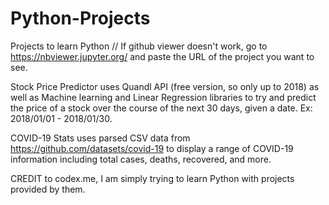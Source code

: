 # Python-Projects
Projects to learn Python  // If github viewer doesn't work, go to https://nbviewer.jupyter.org/ and paste the URL of the project you want to see. 


Stock Price Predictor uses Quandl API (free version, so only up to 2018) as well as Machine learning and Linear Regression libraries to try and predict the price of a stock over the course of the next 30 days, given a date. Ex: 2018/01/01 - 2018/01/30.

COVID-19 Stats uses parsed CSV data from https://github.com/datasets/covid-19 to display a range of COVID-19 information including total cases, deaths, recovered, and more.





CREDIT to codex.me, I am simply trying to learn Python with projects provided by them.
